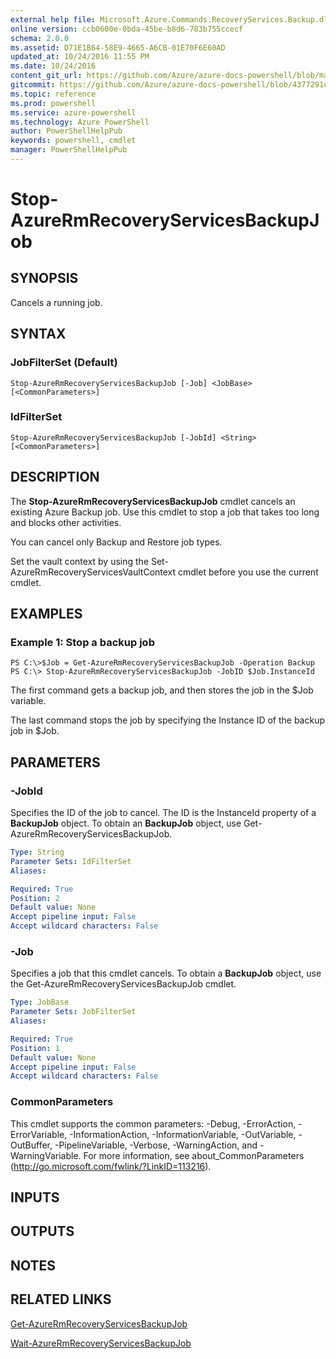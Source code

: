 ```yaml
---
external help file: Microsoft.Azure.Commands.RecoveryServices.Backup.dll-Help.xml
online version: ccb0600e-0bda-45be-b8d6-783b755ccecf
schema: 2.0.0
ms.assetid: D71E1B64-58E9-4665-A6CB-01E70F6E60AD
updated_at: 10/24/2016 11:55 PM
ms.date: 10/24/2016
content_git_url: https://github.com/Azure/azure-docs-powershell/blob/master/azureps-cmdlets-docs/ResourceManager/AzureRM.RecoveryServices.Backup/v2.2.0/Stop-AzureRmRecoveryServicesBackupJob.md
gitcommit: https://github.com/Azure/azure-docs-powershell/blob/4377291ee360e58e2c1c5d644155daf6a0279055/azureps-cmdlets-docs/ResourceManager/AzureRM.RecoveryServices.Backup/v2.2.0/Stop-AzureRmRecoveryServicesBackupJob.md
ms.topic: reference
ms.prod: powershell
ms.service: azure-powershell
ms.technology: Azure PowerShell
author: PowerShellHelpPub
keywords: powershell, cmdlet
manager: PowerShellHelpPub
---
```


# Stop-AzureRmRecoveryServicesBackupJob

## SYNOPSIS
Cancels a running job.

## SYNTAX

### JobFilterSet (Default)
```
Stop-AzureRmRecoveryServicesBackupJob [-Job] <JobBase> [<CommonParameters>]
```

### IdFilterSet
```
Stop-AzureRmRecoveryServicesBackupJob [-JobId] <String> [<CommonParameters>]
```

## DESCRIPTION
The **Stop-AzureRmRecoveryServicesBackupJob** cmdlet cancels an existing Azure Backup job.
Use this cmdlet to stop a job that takes too long and blocks other activities.

You can cancel only Backup and Restore job types.

Set the vault context by using the Set-AzureRmRecoveryServicesVaultContext cmdlet before you use the current cmdlet.

## EXAMPLES

### Example 1: Stop a backup job
```
PS C:\>$Job = Get-AzureRmRecoveryServicesBackupJob -Operation Backup
PS C:\> Stop-AzureRmRecoveryServicesBackupJob -JobID $Job.InstanceId
```

The first command gets a backup job, and then stores the job in the $Job variable.

The last command stops the job by specifying the Instance ID of the backup job in $Job.

## PARAMETERS

### -JobId
Specifies the ID of the job to cancel.
The ID is the InstanceId property of a **BackupJob** object.
To obtain an **BackupJob** object, use Get-AzureRmRecoveryServicesBackupJob.

```yaml
Type: String
Parameter Sets: IdFilterSet
Aliases: 

Required: True
Position: 2
Default value: None
Accept pipeline input: False
Accept wildcard characters: False
```

### -Job
Specifies a job that this cmdlet cancels.
To obtain a **BackupJob** object, use the Get-AzureRmRecoveryServicesBackupJob cmdlet.

```yaml
Type: JobBase
Parameter Sets: JobFilterSet
Aliases: 

Required: True
Position: 1
Default value: None
Accept pipeline input: False
Accept wildcard characters: False
```

### CommonParameters
This cmdlet supports the common parameters: -Debug, -ErrorAction, -ErrorVariable, -InformationAction, -InformationVariable, -OutVariable, -OutBuffer, -PipelineVariable, -Verbose, -WarningAction, and -WarningVariable. For more information, see about_CommonParameters (http://go.microsoft.com/fwlink/?LinkID=113216).

## INPUTS

## OUTPUTS

## NOTES

## RELATED LINKS

[Get-AzureRmRecoveryServicesBackupJob](./Get-AzureRmRecoveryServicesBackupJob.md)

[Wait-AzureRmRecoveryServicesBackupJob](./Wait-AzureRmRecoveryServicesBackupJob.md)


